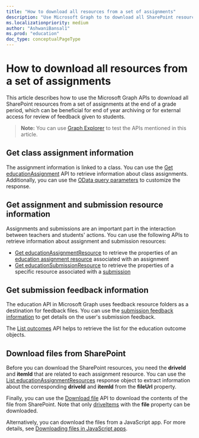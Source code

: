 ```yaml
---
title: "How to download all resources from a set of assignments"
description: "Use Microsoft Graph to to download all SharePoint resources from a set of assignments."
ms.localizationpriority: medium
author: "AshwaniBansal1"
ms.prod: "education"
doc_type: conceptualPageType
---
```


# How to download all resources from a set of assignments

This article describes how to use the Microsoft Graph APIs to download all SharePoint resources from a set of assignments at the end of a grade period, which can be beneficial for end of year archiving or for external access for review of feedback given to students.

> **Note:** You can use [Graph Explorer](https://developer.microsoft.com/graph/graph-explorer) to test the APIs mentioned in this article.

## Get class assignment information

The assignment information is linked to a class. You can use the [Get educationAssignment](/graph/api/educationassignment-get) API to retrieve information about class assignments. Additionally, you can use the [OData query parameters](/graph/query-parameters) to customize the response.

## Get assignment and submission resource information

Assignments and submissions are an important part in the interaction between teachers and students' actions. You can use the following APIs to retrieve information about assignment and submission resources:

- [Get educationAssignmentResource](/graph/api/educationassignmentresource-get) to retrieve the properties of an [education assignment resource](/graph/api/resources/educationassignmentresource) associated with an assignment
- [Get educationSubmissionResource](/graph/api/educationsubmissionresource-get) to retrieve the properties of a specific resource associated with a [submission](/graph/api/resources/educationsubmissionresource)

## Get submission feedback information

The education API in Microsoft Graph uses feedback resource folders as a destination for feedback files. You can use the [submission feedback information](/graph/education-upload-feedback-resource-overview) to get details on the user's submission feedback.

The [List outcomes](/graph/api/educationsubmission-list-outcomes) API helps to retrieve the list for the education outcome objects.

## Download files from SharePoint

Before you can download the SharePoint resources, you need the **driveId** and **itemId** that are related to each assignment resource. You can use the [List educationAssignmentResources](/graph/api/educationassignment-list-resources) response object to extract information about the corresponding **driveId** and **itemId** from the **fileUrl** property.

Finally, you can use the [Download file](/graph/api/driveitem-get-content) API to download the contents of the file from SharePoint. Note that only [driveItems](/graph/api/resources/driveitem) with the **file** property can be downloaded.

Alternatively, you can download the files from a JavaScript app. For more details, see [Downloading files in JavaScript apps](/graph/api/driveitem-get-content#downloading-files-in-javascript-apps).

